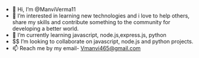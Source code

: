 - 👋 Hi, I’m @ManviVerma11
- 👀 I’m interested in  learning new technologies and i love to help others, share my skills  and contribute  something to the community for developing a better world.
- 🌱 I’m currently learning javascript, node.js,express.js, python
-  $$  I’m looking to collaborate on  javascript, node.js and python projects.
- 📫   Reach me by my email- Vmanvi465@gmail.com

<!---
ManviVerma11/ManviVerma11 is a ✨ special ✨ repository because its `README.md` (this file) appears on your GitHub profile.
You can click the Preview link to take a look at your changes.
--->
